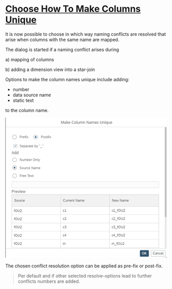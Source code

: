 # [Choose How To Make Columns Unique](https://help.sap.com/docs/hana-cloud-database/sap-hana-cloud-sap-hana-database-modeling-guide-for-sap-business-application-studio/make-column-names-unique)

It is now possible to choose in which way naming conflicts are resolved that arise when columns with the same name are mapped.

The dialog is started if a naming conflict arises during

a) mapping of columns

b) adding a dimension view into a star-join 


Options to make the column names unique include adding:

- number
- data source name
- static text

to the column name.

![option to make columns unique](./screenshots/makeColumnNamesUnique.png)

The chosen conflict resolution option can be applied as pre-fix or post-fix.

> Per default and if other selected resolve-options lead to further conflicts numbers are added.
